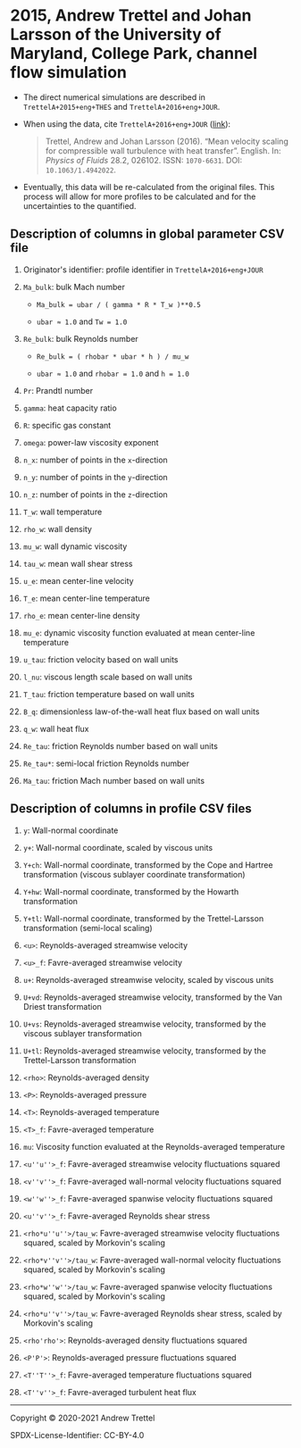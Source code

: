 # 2015, Andrew Trettel and Johan Larsson of the University of Maryland, College Park, channel flow simulation

- The direct numerical simulations are described in `TrettelA+2015+eng+THES`
  and `TrettelA+2016+eng+JOUR`.

- When using the data, cite `TrettelA+2016+eng+JOUR`
  ([link](https://doi.org/10.1063/1.4942022)):

    > Trettel, Andrew and Johan Larsson (2016). “Mean velocity scaling for
    > compressible wall turbulence with heat transfer”. English. In: *Physics
    > of Fluids* 28.2, 026102. ISSN: `1070-6631`. DOI: `10.1063/1.4942022`.

- Eventually, this data will be re-calculated from the original files.  This
  process will allow for more profiles to be calculated and for the
  uncertainties to the quantified.


## Description of columns in global parameter CSV file

1. Originator's identifier: profile identifier in `TrettelA+2016+eng+JOUR`

2. `Ma_bulk`: bulk Mach number

    - `Ma_bulk = ubar / ( gamma * R * T_w )**0.5`

    - `ubar ≈ 1.0` and `Tw = 1.0`

3. `Re_bulk`: bulk Reynolds number

    - `Re_bulk = ( rhobar * ubar * h ) / mu_w`

    - `ubar ≈ 1.0` and `rhobar = 1.0` and `h = 1.0`

4. `Pr`: Prandtl number

5. `gamma`: heat capacity ratio

6. `R`: specific gas constant

7. `omega`: power-law viscosity exponent

8. `n_x`: number of points in the `x`-direction

9. `n_y`: number of points in the `y`-direction

10. `n_z`: number of points in the `z`-direction

11. `T_w`: wall temperature

12. `rho_w`: wall density

13. `mu_w`: wall dynamic viscosity

14. `tau_w`: mean wall shear stress

15. `u_e`: mean center-line velocity

16. `T_e`: mean center-line temperature

17. `rho_e`: mean center-line density

18. `mu_e`: dynamic viscosity function evaluated at mean center-line
temperature

19. `u_tau`: friction velocity based on wall units

20. `l_nu`: viscous length scale based on wall units

21. `T_tau`: friction temperature based on wall units

22. `B_q`: dimensionless law-of-the-wall heat flux based on wall units

23. `q_w`: wall heat flux

24. `Re_tau`: friction Reynolds number based on wall units

25. `Re_tau*`: semi-local friction Reynolds number

26. `Ma_tau`: friction Mach number based on wall units


## Description of columns in profile CSV files

1. `y`: Wall-normal coordinate

2. `y+`: Wall-normal coordinate, scaled by viscous units

3. `Y+ch`: Wall-normal coordinate, transformed by the Cope and Hartree
transformation (viscous sublayer coordinate transformation)

4. `Y+hw`: Wall-normal coordinate, transformed by the Howarth transformation

5. `Y+tl`: Wall-normal coordinate, transformed by the Trettel-Larsson
transformation (semi-local scaling)

6. `<u>`: Reynolds-averaged streamwise velocity

7. `<u>_f`: Favre-averaged streamwise velocity

8. `u+`: Reynolds-averaged streamwise velocity, scaled by viscous units

9. `U+vd`: Reynolds-averaged streamwise velocity, transformed by the Van Driest
transformation

10. `U+vs`: Reynolds-averaged streamwise velocity, transformed by the viscous
sublayer transformation

11. `U+tl`: Reynolds-averaged streamwise velocity, transformed by the
Trettel-Larsson transformation

12. `<rho>`: Reynolds-averaged density

13. `<P>`: Reynolds-averaged pressure

14. `<T>`: Reynolds-averaged temperature

15. `<T>_f`: Favre-averaged temperature

16. `mu`: Viscosity function evaluated at the Reynolds-averaged temperature

17. `<u''u''>_f`: Favre-averaged streamwise velocity fluctuations squared

18. `<v''v''>_f`: Favre-averaged wall-normal velocity fluctuations squared

19. `<w''w''>_f`: Favre-averaged spanwise velocity fluctuations squared

20. `<u''v''>_f`: Favre-averaged Reynolds shear stress

21. `<rho*u''u''>/tau_w`: Favre-averaged streamwise velocity fluctuations
squared, scaled by Morkovin's scaling

22. `<rho*v''v''>/tau_w`: Favre-averaged wall-normal velocity fluctuations
squared, scaled by Morkovin's scaling

23. `<rho*w''w''>/tau_w`: Favre-averaged spanwise velocity fluctuations
squared, scaled by Morkovin's scaling

24. `<rho*u''v''>/tau_w`: Favre-averaged Reynolds shear stress, scaled by
Morkovin's scaling

25. `<rho'rho'>`: Reynolds-averaged density fluctuations squared

26. `<P'P'>`: Reynolds-averaged pressure fluctuations squared

27. `<T''T''>_f`: Favre-averaged temperature fluctuations squared

28. `<T''v''>_f`: Favre-averaged turbulent heat flux

-------------------------------------------------------------------------------

Copyright © 2020-2021 Andrew Trettel

SPDX-License-Identifier: CC-BY-4.0

